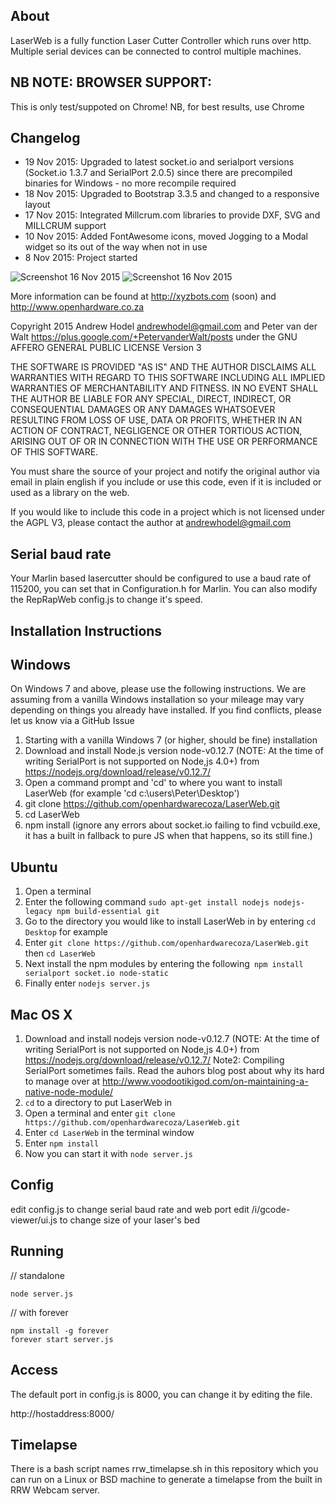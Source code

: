 ## About

LaserWeb is a fully function Laser Cutter Controller which runs over http.  Multiple serial devices can be connected to control multiple machines.

## NB NOTE: BROWSER SUPPORT: 

This is only test/suppoted on Chrome!  NB, for best results, use Chrome

## Changelog

* 19 Nov 2015: Upgraded to latest socket.io and serialport versions (Socket.io 1.3.7 and SerialPort 2.0.5) since there are precompiled binaries for Windows - no more recompile required
* 18 Nov 2015: Upgraded to Bootstrap 3.3.5 and changed to a responsive layout
* 17 Nov 2015: Integrated Millcrum.com libraries to provide DXF, SVG and MILLCRUM support 
* 10 Nov 2015: Added FontAwesome icons, moved Jogging to a Modal widget so its out of the way when not in use
* 8 Nov 2015:  Project started

![Screenshot 16 Nov 2015](https://raw.githubusercontent.com/openhardwarecoza/LaserWeb/master/laserweb.PNG)
![Screenshot 16 Nov 2015](https://raw.githubusercontent.com/openhardwarecoza/LaserWeb/master/controlmodal.PNG)

More information can be found at http://xyzbots.com (soon)  and http://www.openhardware.co.za

Copyright 2015 Andrew Hodel andrewhodel@gmail.com and Peter van der Walt https://plus.google.com/+PetervanderWalt/posts under the GNU AFFERO GENERAL PUBLIC LICENSE Version 3

THE SOFTWARE IS PROVIDED "AS IS" AND THE AUTHOR DISCLAIMS ALL WARRANTIES
WITH REGARD TO THIS SOFTWARE INCLUDING ALL IMPLIED WARRANTIES OF
MERCHANTABILITY AND FITNESS. IN NO EVENT SHALL THE AUTHOR BE LIABLE FOR
ANY SPECIAL, DIRECT, INDIRECT, OR CONSEQUENTIAL DAMAGES OR ANY DAMAGES
WHATSOEVER RESULTING FROM LOSS OF USE, DATA OR PROFITS, WHETHER IN AN
ACTION OF CONTRACT, NEGLIGENCE OR OTHER TORTIOUS ACTION, ARISING OUT OF
OR IN CONNECTION WITH THE USE OR PERFORMANCE OF THIS SOFTWARE.

You must share the source of your project and notify the original author via email in plain english if you include or use this code, even if it is included or used as a library on the web.

If you would like to include this code in a project which is not licensed under the AGPL V3, please contact the author at andrewhodel@gmail.com


## Serial baud rate

Your Marlin based lasercutter should be configured to use a baud rate of 115200, you can set that in Configuration.h for Marlin.  You can also modify the RepRapWeb config.js to change it's speed.


## Installation Instructions


## Windows

On Windows 7 and above, please use the following instructions. We are assuming from a vanilla Windows installation so your mileage may vary depending on things you already have installed. If you find conflicts, please let us know via a GitHub Issue

1. Starting with a vanilla Windows 7 (or higher, should be fine) installation
2. Download and install Node.js version node-v0.12.7 (NOTE:  At the time of writing SerialPort is not supported on Node,js 4.0+) from https://nodejs.org/download/release/v0.12.7/
3. Open a command prompt and 'cd' to where you want to install LaserWeb (for example 'cd c:\users\Peter\Desktop')
4.  git clone https://github.com/openhardwarecoza/LaserWeb.git
5.  cd LaserWeb
6.  npm install  (ignore any errors about socket.io failing to find vcbuild.exe, it has a built in fallback to pure JS when that happens, so its still fine.)



## Ubuntu

1. Open a terminal
2. Enter the following command
```sudo apt-get install nodejs nodejs-legacy npm build-essential git```
3. Go to the directory you would like to install LaserWeb in by entering ```cd Desktop``` for example
4. Enter ```git clone https://github.com/openhardwarecoza/LaserWeb.git``` then ```cd LaserWeb```
5. Next install the npm modules by entering the following```
npm install serialport socket.io node-static```
6. Finally enter ```nodejs server.js```


## Mac OS X

1. Download and install nodejs version node-v0.12.7 (NOTE:  At the time of writing SerialPort is not supported on Node,js 4.0+) from https://nodejs.org/download/release/v0.12.7/    Note2: Compiling SerialPort sometimes fails. Read the auhors blog post about why its hard to manage over at http://www.voodootikigod.com/on-maintaining-a-native-node-module/
2. ```cd``` to a directory to put LaserWeb in
3. Open a terminal and enter ```git clone https://github.com/openhardwarecoza/LaserWeb.git```
4. Enter ```cd LaserWeb``` in the terminal window
5. Enter ```npm install```
6. Now you can start it with ```node server.js```

## Config

edit config.js to change serial baud rate and web port
edit /i/gcode-viewer/ui.js to change size of your laser's bed

## Running

// standalone
```
node server.js
```

// with forever
```
npm install -g forever
forever start server.js
```

## Access

The default port in config.js is 8000, you can change it by editing the file.

http://hostaddress:8000/

## Timelapse

There is a bash script names rrw_timelapse.sh in this repository which you can run on a Linux or BSD machine to generate a timelapse from the built in RRW Webcam server.
